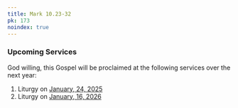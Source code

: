 ```yaml
---
title: Mark 10.23-32
pk: 173
noindex: true
---
```


### Upcoming Services

God willing, this Gospel will be proclaimed at the following services over the next year:


1. Liturgy on [January, 24, 2025](https://orthocal.info/readings/gregorian/2025/01/24/)
1. Liturgy on [January, 16, 2026](https://orthocal.info/readings/gregorian/2026/01/16/)
